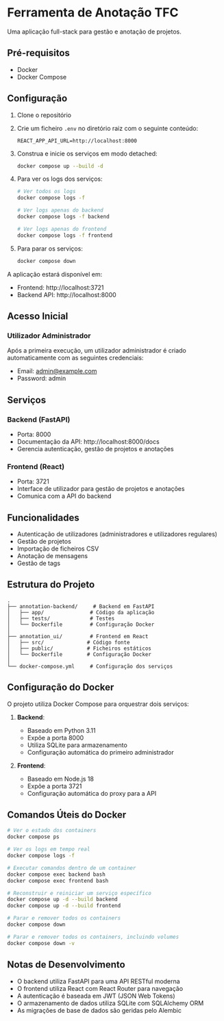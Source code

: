 # Ferramenta de Anotação TFC

Uma aplicação full-stack para gestão e anotação de projetos.

## Pré-requisitos

- Docker
- Docker Compose

## Configuração

1. Clone o repositório
2. Crie um ficheiro `.env` no diretório raiz com o seguinte conteúdo:
   ```
   REACT_APP_API_URL=http://localhost:8000
   ```

3. Construa e inicie os serviços em modo detached:
   ```bash
   docker compose up --build -d
   ```

4. Para ver os logs dos serviços:
   ```bash
   # Ver todos os logs
   docker compose logs -f

   # Ver logs apenas do backend
   docker compose logs -f backend

   # Ver logs apenas do frontend
   docker compose logs -f frontend
   ```

5. Para parar os serviços:
   ```bash
   docker compose down
   ```

A aplicação estará disponível em:
- Frontend: http://localhost:3721
- Backend API: http://localhost:8000

## Acesso Inicial

### Utilizador Administrador
Após a primeira execução, um utilizador administrador é criado automaticamente com as seguintes credenciais:
- Email: admin@example.com
- Password: admin

## Serviços

### Backend (FastAPI)
- Porta: 8000
- Documentação da API: http://localhost:8000/docs
- Gerencia autenticação, gestão de projetos e anotações

### Frontend (React)
- Porta: 3721
- Interface de utilizador para gestão de projetos e anotações
- Comunica com a API do backend

## Funcionalidades

- Autenticação de utilizadores (administradores e utilizadores regulares)
- Gestão de projetos
- Importação de ficheiros CSV
- Anotação de mensagens
- Gestão de tags

## Estrutura do Projeto

```
.
├── annotation-backend/     # Backend em FastAPI
│   ├── app/               # Código da aplicação
│   ├── tests/             # Testes
│   └── Dockerfile         # Configuração Docker
│
├── annotation_ui/         # Frontend em React
│   ├── src/              # Código fonte
│   ├── public/           # Ficheiros estáticos
│   └── Dockerfile        # Configuração Docker
│
└── docker-compose.yml     # Configuração dos serviços
```

## Configuração do Docker

O projeto utiliza Docker Compose para orquestrar dois serviços:

1. **Backend**:
   - Baseado em Python 3.11
   - Expõe a porta 8000
   - Utiliza SQLite para armazenamento
   - Configuração automática do primeiro administrador

2. **Frontend**:
   - Baseado em Node.js 18
   - Expõe a porta 3721
   - Configuração automática do proxy para a API

## Comandos Úteis do Docker

```bash
# Ver o estado dos containers
docker compose ps

# Ver os logs em tempo real
docker compose logs -f

# Executar comandos dentro de um container
docker compose exec backend bash
docker compose exec frontend bash

# Reconstruir e reiniciar um serviço específico
docker compose up -d --build backend
docker compose up -d --build frontend

# Parar e remover todos os containers
docker compose down

# Parar e remover todos os containers, incluindo volumes
docker compose down -v
```

## Notas de Desenvolvimento

- O backend utiliza FastAPI para uma API RESTful moderna
- O frontend utiliza React com React Router para navegação
- A autenticação é baseada em JWT (JSON Web Tokens)
- O armazenamento de dados utiliza SQLite com SQLAlchemy ORM
- As migrações de base de dados são geridas pelo Alembic
 